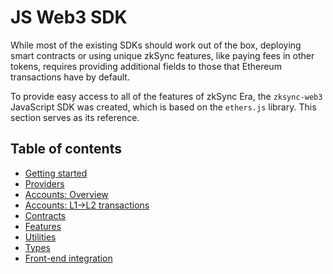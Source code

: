 # JS Web3 SDK

While most of the existing SDKs should work out of the box, deploying smart contracts or using unique zkSync features, like paying fees in other tokens, requires providing additional fields to those that Ethereum transactions have by default.

To provide easy access to all of the features of zkSync Era, the `zksync-web3` JavaScript SDK was created, which is based on the `ethers.js` library. This section serves as its reference.

## Table of contents

- [Getting started](./getting-started.md)
- [Providers](./providers.md)
- [Accounts: Overview](./accounts.md)
- [Accounts: L1->L2 transactions](./accounts-l1-l2.md)
- [Contracts](./contracts.md)
- [Features](./features.md)
- [Utilities](./utils.md)
- [Types](./types.md)
- [Front-end integration](./front-end.md)
